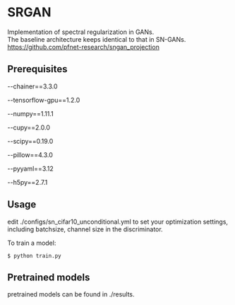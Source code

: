 # SRGAN
Implementation of spectral regularization in GANs.  
The baseline architecture keeps identical to that in SN-GANs. https://github.com/pfnet-research/sngan_projection


## Prerequisites

--chainer==3.3.0

--tensorflow-gpu==1.2.0

--numpy==1.11.1

--cupy==2.0.0

--scipy==0.19.0

--pillow==4.3.0

--pyyaml==3.12

--h5py==2.7.1

## Usage

edit ./configs/sn_cifar10_unconditional.yml to set your optimization settings, including batchsize, channel size in the discriminator.


To train a model:

    $ python train.py
    
    
 ## Pretrained models
 
pretrained models can be found in ./results.
 
 
    
